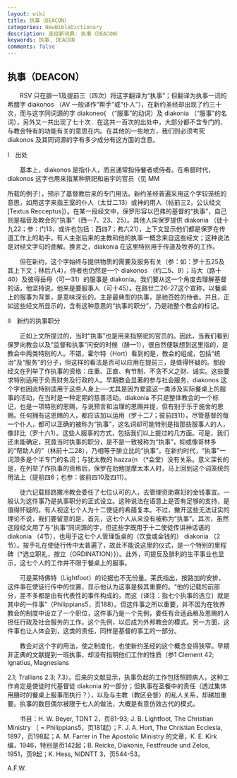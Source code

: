 ```yaml
---
layout: wiki
title: 执事（DEACON）
categories: NewBibleDictionary
description: 圣经新词典: 执事（DEACON）
keywords: 执事, DEACON
comments: false
---
```


## 执事（DEACON）

　　RSV 只在腓一1及提前三（四次）将这字翻译为“执事”；但翻译为执事一词的希腊字 diakonos （AV 一般译作“帮手”或“仆人”），在新约圣经却出现了约三十次，而与这字同词源的字 diakoneo{ （“服事”的动词）及 diakonia （“服事”的名词），另外又一共出现了七十次．在这共一百次的出处中，大部分都不含专门的、与教会特有的功能有关的意思在内。在其他的一些地方，我们则必须考究 diakonos 及其同词源的字有多少成分有这方面的含意。

Ⅰ　出处

　　基本上，diakonos 是指仆人，而且通常指侍餐者或侍者。在希腊时代，diakonos 这字也用来指某种祭祀和庙宇的官员（见 MM

所载的例子），预示了基督教后来的专门用法。新约圣经普遍采用这个字较笼统的意思，如用这字来指王室的仆人（太廿二13）或神的用人（帖前三2，公认经文 [Textus Recceptus]）。在某一段经文中，保罗形容以巴弗的基督的“执事”，自己则是福音及教会的“执事”（西一7、23、25）。其他人向保罗提供 diakonia （徒十九22；参：门13，或许也包括：西四7；弗六21），上下文显示他们都是保罗在传道工作上的助手。有人主张后来的主教和他的执事一概念来自这些经文；这种说法是对经文字句的曲解。换言之，diakonia 在这里特别用于传道及牧养的工作。

　　但在新约，这个字始终与提供物质的需要及服务有关（参：如：罗十五25及其上下文；林后八4）。侍者也仍然是一个 diakonos （约二5、9）；马大（路十40）及彼得岳母（可一31）的服事是 diakonia。我们要从这一个角度去理解基督的话，他坚持说，他来是要服事人（可十45）。在路廿二26-27这个宣称，以餐桌上的服事为背景，是意味深长的。主是最典型的执事，是祂百姓的侍者。并且，正如这些经文所显示的，含有这种意思的“执事的职分”，乃是祂整个教会的标记。

Ⅱ　新约的执事职分

　　正如上文所提过的，当时“执事”也是用来指祭祀的官员的。因此，当我们看到保罗向教会以及“监督和执事”问安的时候（腓一1），很自然便联想到这里指的，是教会中两类特别的人。不错，霍尔特（Hort）看到的是，教会的组成，包括“统治”及“服务”的分子，但这样的看法是否可以应用在提前三，是值得怀疑的。那段经文在列举了作执事的资格：庄重、正直、有节制、不贪不义之财、诚实。这些要求特别适用于负责财务及行政的人。早期教会显著的参与社会服务，diakonos 这个字也因此特别适用于这些人身上──尤其是因为爱筵这一类涉及实际餐桌上的服事的活动，在当时是一种定期的慈善活动。diakonia 不只是整体教会的一个标记，也是一项特别的恩赐，与说预言和治理的恩赐并提，但有别于乐于施舍的恩赐。任何拥有这恩赐的人，都应该加以运用（罗十二7；彼前四11）。尽管基督的每一个仆人，都可以正确的被称为“执事”，这名词却可能特别是指那些服事人的人，像非比（罗十六1）。这些人服事的方式，包括我们以上提过的几方面。可是，我们还未能确定，究竟当时执事的职分，是不是一致被称为“执事”，抑或像哥林多的“帮助人的”（林前十二28），乃相等于腓立比的“执事”。在新约时代，“执事”一词顶多是个半专门的名词；与犹太教的 hazza{n （*会堂）没有关系。意义深长的是，在列举了作执事的资格后，保罗在劝勉提摩太本人时，马上回到这个词笼统的用法上（提前四6；也参：彼前四10及四11）。

　　徒六记载耶路撒冷教会委任了七位认可的人，去管理资助寡妇的金钱事宜。一般认为这件事乃是执事职分的正式设立。这种说法在语意上是否有足够的支持，是值得怀疑的。有人视这七个人为十二使徒的希腊复本。不过，撇开这些无法证实的理论不说，我们要留意的是，首先，这七个人从来没有被称为“执事”。其次，虽然这段经文用了与“执事”同词源的字，但这些字既用于十二使徒传讲神话语的 diakonia （4节），也用于这七个人管理饭桌的（饮食或金钱的） diakonia （2节）。按手礼在使徒行传中太普遍了，故此不能说这里的仪式，是一个特别的里程碑（*选立职礼，按立（ORDINATION）}）。此外，司提反及腓利的生平事业也显示，这七个人的工作并不限于餐桌上的服事。

　　可是莱特佛特（Lightfoot）的论据也不无份量。莱氏指出，按路加的安排，这件事在使徒行传中的位置，显示他认为这事是极其重要的。“他的记载的前部分，差不多都是由有代表性的事件构成的，而这〔译注：指七个执事的选立〕就是其中的一件事”（Philippians5，页188）。但这件事之所以重要，并不因为在牧养教会的制度中设立了一个职位，这件事乃是一个先例，委任有合适品格及恩赐的人担任行政及社会服务的工作。这个先例，以后成为外邦教会的模式。另一方面，这件事也让人体会到，这类的责任，同样是基督的事工的一部分。

　　教会对这个字的用法，使之制度化，也使新约圣经的这个概念变得狭窄。早期非正典的文献提到一班执事，却没有指明他们工作的性质（参1 Clement 42; Ignatius, Magnesians

2.1; Trallians 2.3; 7.3）。后来的文献显示，执事负起的工作包括照顾病人，这种工作肯定是使徒时代基督徒 diakonia 的一部分；但执事在圣餐中的责任（透过集体用膳时的餐桌上服事而执行？），以及与主教（教区会督）的私人关系，却越加重要。执事的数目偶尔被限于七人的做法，大概是有意仿效古代的模式。

　　书目：H. W. Beyer, TDNT 2，页81-93; J. B. Lightfoot, The Christian Ministry （ = Philippians5，页181起）；F. J. A. Hort, The Christian Ecclesia, 1897，页198起；A. M. Farrer in The Apostolic Ministry 的文章，K. E. Kirk 编，1946，特别是页142起；B. Reicke, Diakonie, Festfreude und Zelos, 1951，页9起；K. Hess, NIDNTT 3，页544-53。

A.F.W.








